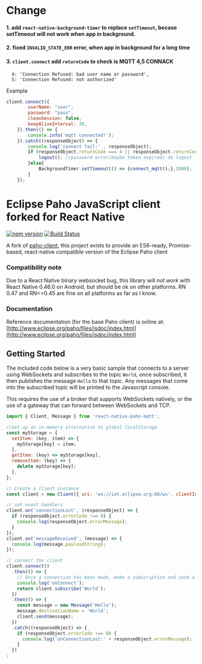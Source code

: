 # Change

#### 1. add `react-native-background-timer` to replace `setTimeout`, becase setTimeout will not work when app in background.
#### 2. fixed `INVALID_STATE_ERR` error, when app in background for a long time
#### 3. `client.connect` add `returnCode` to check is MQTT 4,5 CONNACK
```
  4: 'Connection Refused: bad user name or password',
  5: 'Connection Refused: not authorized'
```
Example
```javascript
client.connect({
        userName: "user",
        password: "pass",
        cleanSession: false,
        keepAliveInterval: 30,
    }).then(() => {
        console.info('mqtt connected!');
    }).catch((responseObject) => {
        console.log('connect fail:' , responseObject);
        if (responseObject.returnCode === 4 || responseObject.returnCode === 5) {
            logout(); //password error(maybe token expired) do logout
        }else{
            BackgroundTimer.setTimeout(() => {connect_mqtt();},1000);
        }
    });
```



# Eclipse Paho JavaScript client forked for React Native
[![npm version](https://badge.fury.io/js/react-native-paho-mqtt.svg)](https://badge.fury.io/js/react-native-paho-mqtt) [![Build Status](https://travis-ci.org/rh389/react-native-paho-mqtt.svg?branch=master)](https://travis-ci.org/rh389/react-native-paho-mqtt)

A fork of [paho-client](https://www.npmjs.com/package/paho-client), this project exists to provide an ES6-ready, Promise-based, react-native compatible version of the Eclipse Paho client

### Compatibility note

Due to a React Native binary websocket bug, this library will *not work* with React Native 0.46.0 on Android, but should be ok on other platforms. RN 0.47 and RN<=0.45 are fine on all platforms as far as I know.

### Documentation

Reference documentation (for the base Paho client) is online at: [http://www.eclipse.org/paho/files/jsdoc/index.html](http://www.eclipse.org/paho/files/jsdoc/index.html)

## Getting Started

The included code below is a very basic sample that connects to a server using WebSockets and subscribes to the topic ```World```, once subscribed, it then publishes the message ```Hello``` to that topic. Any messages that come into the subscribed topic will be printed to the Javascript console.

This requires the use of a broker that supports WebSockets natively, or the use of a gateway that can forward between WebSockets and TCP.

```js
import { Client, Message } from 'react-native-paho-mqtt';

//Set up an in-memory alternative to global localStorage
const myStorage = {
  setItem: (key, item) => {
    myStorage[key] = item;
  },
  getItem: (key) => myStorage[key],
  removeItem: (key) => {
    delete myStorage[key];
  },
};

// Create a client instance
const client = new Client({ uri: 'ws://iot.eclipse.org:80/ws', clientId: 'clientId', storage: myStorage });

// set event handlers
client.on('connectionLost', (responseObject) => {
  if (responseObject.errorCode !== 0) {
    console.log(responseObject.errorMessage);
  }
});
client.on('messageReceived', (message) => {
  console.log(message.payloadString);
});

// connect the client
client.connect()
  .then(() => {
    // Once a connection has been made, make a subscription and send a message.
    console.log('onConnect');
    return client.subscribe('World');
  })
  .then(() => {
    const message = new Message('Hello');
    message.destinationName = 'World';
    client.send(message);
  })
  .catch((responseObject) => {
    if (responseObject.errorCode !== 0) {
      console.log('onConnectionLost:' + responseObject.errorMessage);
    }
  })
;

```
